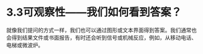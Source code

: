# 3.3可观察性——我们如何看到答案？

就像我们提问的方式一样，我们也可以通过图形或文本界面得到答案。我们通常也会得到结果文件或书面报告，有时还会听到信号或机械反应，例如，从移动电话、电梯或微波炉。